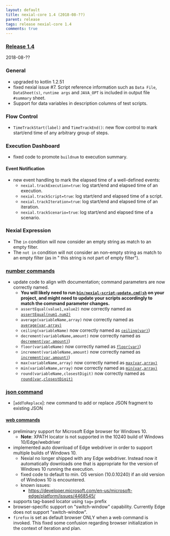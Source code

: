 ```yaml
---
layout: default
title: nexial-core 1.4 (2018-08-??)
parent: release
tags: release nexial-core 1.4
comments: true
---
```


### <a href="https://github.com/nexiality/nexial-core/releases/tag/nexial-core-1.4" class="external-link" target="_nexial_link">Release 1.4</a>
2018-08-??

### General
- upgraded to kotlin 1.2.51
- fixed nexial issue #7. Script reference information such as `Data File`, `DataSheet(s)`, `runtime args` and `JAVA_OPT`
  is included in output file `#summary` sheet.
- Support for data variables in description columns of test scripts.

### Flow Control
- `TimeTrackStart(label)` and `TimeTrackEnd()`: new flow control to mark start/end time of any arbitrary group of steps.


### Execution Dashboard
- fixed code to promote `buildnum` to execution summary.


#### Event Notification
- new event handling to mark the elapsed time of a well-defined events:
  - `nexial.trackExecution=true`: log start/end and elapsed time of an execution.
  - `nexial.trackScript=true`: log start/end and elapsed time of a script.
  - `nexial.trackIteration=true`: log start/end and elapsed time of an iteration.
  - `nexial.trackScenario=true`: log start/end and elapsed time of a scenario.


### Nexial Expression
- The ` in ` condition will now consider an empty string as match to an empty filter.
- The ` not in ` condition will not consider an non-empty string as match to an empty filter (as in " this string is 
  not part of empty filter").


### [number commands](../commands/number)
- update code to align with documentation; command parameters are now correctly named.
  - **You will likely need to run 
    [`bin/nexial-script-update.cmd|sh`](../userguide/BatchFiles#nexial-script-update.cmd-/-nexial-script-update.sh) on
    your project, and might need to update your scripts accordingly to match the command parameter changes.**
  - `assertEqual(value1,value2)` now correctly named as [`assertEqual(num1,num2)`](../commands/number/assertEqual(num1,num2))
  - `average(variableName,array)` now correctly named as [`average(var,array)`](../commands/number/average(var,array))
  - `ceiling(variableName)` now correctly named as [`ceiling(var)`](../commands/number/ceiling(var)))
  - `decrement(variableName,amount)` now correctly named as [`decrement(var,amount)`](../commands/number/decrement(var,amount)))
  - `floor(variableName)` now correctly named as [`floor(var)`](../commands/number/floor(var)))
  - `increment(variableName,amount)` now correctly named as [`increment(var,amount)`](../commands/number/increment(var,amount)))
  - `max(variableName,array)` now correctly named as [`max(var,array)`](../commands/number/max(var,array))
  - `min(variableName,array)` now correctly named as [`min(var,array)`](../commands/number/min(var,array))
  - `round(variableName,closestDigit)` now correctly named as [`round(var,closestDigit)`](../commands/number/round(var,closestDigit))


### [json command](../commands/json)
- [`addToReplace`]: new command to add or replace JSON fragment to existing JSON


#### [web commands](../commands/web)
- preliminary support for Microsoft Edge browser for Windows 10. 
  - **Note**: XPATH locator is not supported in the 10240 build of Windows 10/Edge/webdriver
- implemented auto download of Edge webdriver in order to support multiple builds of Windows 10.
  - Nexial no longer shipped with any Edge webdriver. Instead now it automatically downloads one that is appropriate
    for the version of Windows 10 running the execution.
  - fixed code to default to min. OS version (10.0.10240) if an old version of Windows 10 is encountered.
  - known issues:
    - https://developer.microsoft.com/en-us/microsoft-edge/platform/issues/4468545/
- supports tag-based locator using `tag=` prefix
- browser-specific support on "switch-window" capability. Currently Edge does not support "switch-window".
- `firefox` is set as default browser ONLY when a web command is invoked. This fixed some confusion regarding browser
  initialization in the context of iteration and plan.
